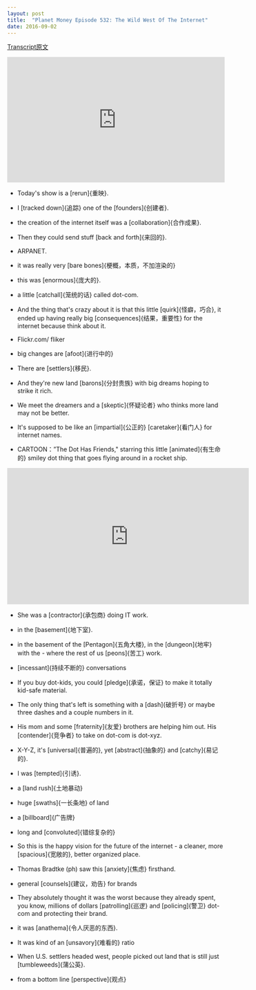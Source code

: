```yaml
---
layout: post
title:  "Planet Money Episode 532: The Wild West Of The Internet"
date: 2016-09-02
---
```


[Transcript原文](http://www.npr.org/templates/transcript/transcript.php?storyId=492278709)

<iframe src="https://www.npr.org/player/embed/492278709/492303743" width="100%" height="290" frameborder="0" scrolling="no" title="NPR embedded audio player"></iframe>


- Today's show is a [rerun]{重映}. 

- I [tracked down]{追踪} one of the [founders]{创建者}.

- the creation of the internet itself was a [collaboration]{合作成果}. 

- Then they could send stuff [back and forth]{来回的}. 

- ARPANET. 

- it was really very [bare bones]{梗概，本质，不加渲染的}

- this was [enormous]{庞大的}.

- a little [catchall]{笼统的话} called dot-com.

- And the thing that's crazy about it is that this little [quirk]{怪癖，巧合}, it ended up having really big [consequences]{结果，重要性} for the internet because think about it. 

- Flickr.com/ fliker

- big changes are [afoot]{进行中的}

- There are [settlers]{移民}. 

- And they're new land [barons]{分封贵族} with big dreams hoping to strike it rich.

- We meet the dreamers and a [skeptic]{怀疑论者} who thinks more land may not be better.

- It's supposed to be like an [impartial]{公正的} [caretaker]{看门人} for internet names. 

- CARTOON：”The Dot Has Friends," starring this little [animated]{有生命的} smiley dot thing that goes flying around in a rocket ship.

<iframe width="560" height="315" src="https://www.youtube.com/embed/1kFcxf8KAjg" frameborder="0" allowfullscreen></iframe>


- She was a [contractor]{承包商} doing IT work.

- in the [basement]{地下室}.

- in the basement of the [Pentagon]{五角大楼}, in the [dungeon]{地牢} with the - where the rest of us [peons]{苦工} work.

- [incessant]{持续不断的} conversations

- If you buy dot-kids, you could [pledge]{承诺，保证} to make it totally kid-safe material.

- The only thing that's left is something with a [dash]{破折号} or maybe three dashes and a couple numbers in it.

- His mom and some [fraternity]{友爱} brothers are helping him out. His [contender]{竞争者} to take on dot-com is dot-xyz.

- X-Y-Z, it's [universal]{普遍的}, yet [abstract]{抽象的} and [catchy]{易记的}.

- I was [tempted]{引诱}.

- a [land rush]{土地暴动}

- huge [swaths]{一长条地} of land

- a [billboard]{广告牌} 

- long and [convoluted]{错综复杂的} 

- So this is the happy vision for the future of the internet - a cleaner, more [spacious]{宽敞的}, better organized place. 

- Thomas Bradtke (ph) saw this [anxiety]{焦虑} firsthand. 

- general [counsels]{建议，劝告} for brands

- They absolutely thought it was the worst because they already spent, you know, millions of dollars [patrolling]{巡逻} and [policing]{警卫} dot-com and protecting their brand. 

- it was [anathema]{令人厌恶的东西}. 

- It was kind of an [unsavory]{难看的} ratio 

- When U.S. settlers headed west, people picked out land that is still just [tumbleweeds]{蒲公英}. 
 
- from a bottom line [perspective]{观点}




